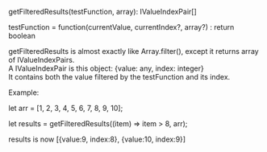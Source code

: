 getFilteredResults(testFunction, array): IValueIndexPair[]

testFunction = function(currentValue, currentIndex?, array?) : return boolean

getFilteredResults is almost exactly like Array.filter(), except it returns array of 
IValueIndexPairs.  
A  IValueIndexPair is this object:   {value: any,  index: integer}  
It contains both the value filtered by the testFunction and its index.



Example:

let arr = [1, 2, 3, 4, 5, 6, 7, 8, 9, 10];

let results = getFilteredResults((item) => item > 8, arr);

results is now [{value:9, index:8}, {value:10, index:9}]
